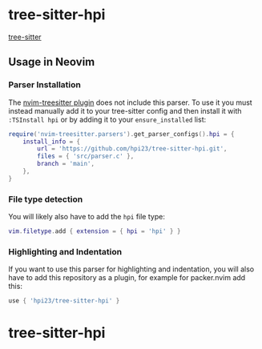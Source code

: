 # tree-sitter-hpi

[tree-sitter](https://github.com/tree-sitter/tree-sitter)

## Usage in Neovim

### Parser Installation

The [nvim-treesitter plugin](https://github.com/nvim-treesitter/nvim-treesitter)
does not include this parser. To use it you must instead manually add it to your
tree-sitter config and then install it with `:TSInstall hpi` or by adding it to
your `ensure_installed` list:

```lua
require('nvim-treesitter.parsers').get_parser_configs().hpi = {
    install_info = {
        url = 'https://github.com/hpi23/tree-sitter-hpi.git',
        files = { 'src/parser.c' },
        branch = 'main',
    },
}
```

### File type detection

You will likely also have to add the `hpi` file type:

```lua
vim.filetype.add { extension = { hpi = 'hpi' } }
```

### Highlighting and Indentation

If you want to use this parser for highlighting and indentation, you will also
have to add this repository as a plugin, for example for packer.nvim add this:

```lua
use { 'hpi23/tree-sitter-hpi' }
```
# tree-sitter-hpi
